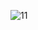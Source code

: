 ![11](https://user-images.githubusercontent.com/106249844/178672220-99cc6d10-8999-46bc-907b-f64bbdf614fd.JPG)
